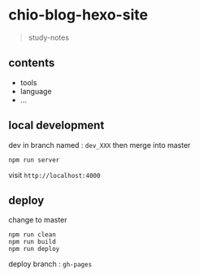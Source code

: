 # chio-blog-hexo-site 
> study-notes

## contents
- tools
- language
- ...
## local development
dev in branch named : `dev_XXX` then merge into master
```
npm run server
```
visit `http://localhost:4000`

## deploy

change to master

```
npm run clean
npm run build
npm run deploy
```

deploy branch : `gh-pages`

